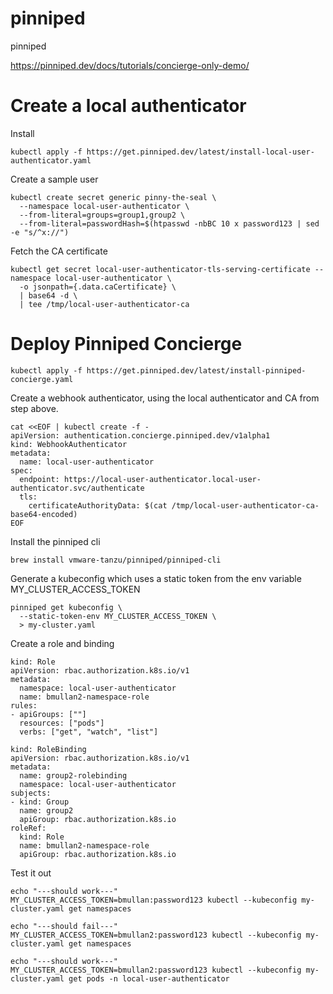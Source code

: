 # pinniped
pinniped

https://pinniped.dev/docs/tutorials/concierge-only-demo/

# Create a local authenticator

Install
```
kubectl apply -f https://get.pinniped.dev/latest/install-local-user-authenticator.yaml
```


Create a sample user
```
kubectl create secret generic pinny-the-seal \
  --namespace local-user-authenticator \
  --from-literal=groups=group1,group2 \
  --from-literal=passwordHash=$(htpasswd -nbBC 10 x password123 | sed -e "s/^x://")
```
 
Fetch the CA certificate
```
kubectl get secret local-user-authenticator-tls-serving-certificate --namespace local-user-authenticator \
  -o jsonpath={.data.caCertificate} \
  | base64 -d \
  | tee /tmp/local-user-authenticator-ca
```

# Deploy Pinniped Concierge
```
kubectl apply -f https://get.pinniped.dev/latest/install-pinniped-concierge.yaml
```

Create a webhook authenticator, using the local authenticator and CA from step above.
```
cat <<EOF | kubectl create -f -
apiVersion: authentication.concierge.pinniped.dev/v1alpha1
kind: WebhookAuthenticator
metadata:
  name: local-user-authenticator
spec:
  endpoint: https://local-user-authenticator.local-user-authenticator.svc/authenticate
  tls:
    certificateAuthorityData: $(cat /tmp/local-user-authenticator-ca-base64-encoded)
EOF
```

Install the pinniped cli
```
brew install vmware-tanzu/pinniped/pinniped-cli
```

Generate a kubeconfig which uses a static token from the env variable MY_CLUSTER_ACCESS_TOKEN
```
pinniped get kubeconfig \
  --static-token-env MY_CLUSTER_ACCESS_TOKEN \
  > my-cluster.yaml
```

Create a role and binding
```
kind: Role
apiVersion: rbac.authorization.k8s.io/v1
metadata:
  namespace: local-user-authenticator
  name: bmullan2-namespace-role
rules:
- apiGroups: [""]
  resources: ["pods"]
  verbs: ["get", "watch", "list"]
```

```
kind: RoleBinding
apiVersion: rbac.authorization.k8s.io/v1
metadata:
  name: group2-rolebinding
  namespace: local-user-authenticator
subjects:
- kind: Group
  name: group2
  apiGroup: rbac.authorization.k8s.io
roleRef:
  kind: Role
  name: bmullan2-namespace-role
  apiGroup: rbac.authorization.k8s.io
```

Test it out
```
echo "---should work---"
MY_CLUSTER_ACCESS_TOKEN=bmullan:password123 kubectl --kubeconfig my-cluster.yaml get namespaces

echo "---should fail---"
MY_CLUSTER_ACCESS_TOKEN=bmullan2:password123 kubectl --kubeconfig my-cluster.yaml get namespaces

echo "---should work---"
MY_CLUSTER_ACCESS_TOKEN=bmullan2:password123 kubectl --kubeconfig my-cluster.yaml get pods -n local-user-authenticator

```




